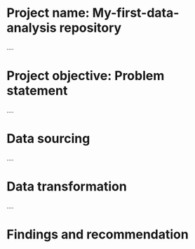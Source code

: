 # Project name: My-first-data-analysis repository

....
# Project objective: Problem statement



....
# Data sourcing



....
# Data transformation



....
# Findings and recommendation
